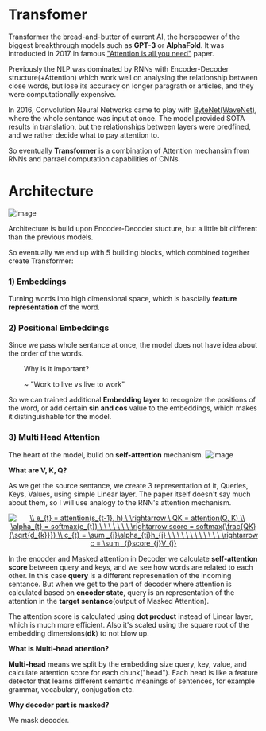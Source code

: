 # Transfomer
Transformer the bread-and-butter of current AI, the horsepower of the biggest breakthrough models such as __GPT-3__ or __AlphaFold__. It was introducted in 2017 in famous ["Attention is all you need"](https://arxiv.org/pdf/1706.03762.pdf) paper. 

Previously the NLP was dominated by RNNs with Encoder-Decoder structure(+Attention) which work well on analysing the relationship between close words, but lose its accuracy on longer paragrath or articles, and they were computationally expensive. 

In 2016, Convolution Neural Networks came to play with [ByteNet(WaveNet)](https://deepmind.com/blog/article/wavenet-generative-model-raw-audio), where the whole sentance was input at once. The model provided SOTA results in translation, but the relationships between layers were predfined, and we rather decide what to pay attention to. 

So eventually __Transformer__ is a combination of Attention mechansim from RNNs and parrael computation capabilities of CNNs. 

# Architecture

![image](https://github.com/maciejbalawejder/DeepLearning-collection/blob/main/NLP/Transformer/images/transformerE-D.png)

Architecture is build upon Encoder-Decoder stucture, but a little bit different than the previous models. 

So eventually we end up with 5 building blocks, which combined together create Transformer:
### 1) __Embeddings__  
Turning words into high dimensional space, which is bascially __feature representation__ of the word.
### 2) __Positional Embeddings__
Since we pass whole sentance at once, the model does not have idea about the order of the words. 

&nbsp;&nbsp;&nbsp;&nbsp;&nbsp;&nbsp;&nbsp; Why is it important? 

&nbsp;&nbsp;&nbsp;&nbsp;&nbsp;&nbsp;&nbsp; ~ "Work to live vs live to work"

So we can trained additional __Embedding layer__ to recognize the positions of the word, or add certain __sin and cos__ value to the embeddings, which makes it distinguishable for the model.

### 3) __Multi Head Attention__ 
The heart of the model, bulid on __self-attention__ mechanism.
![image](https://github.com/maciejbalawejder/DeepLearning-collection/blob/main/NLP/Transformer/images/multihead.PNG)

__What are V, K, Q?__

As we get the source sentance, we create 3 representation of it, Queries, Keys, Values, using simple Linear layer. The paper itself doesn't say much about them, so I will use analogy to the RNN's attention mechanism.
<p align="center">
<a href="https://www.codecogs.com/eqnedit.php?latex=\dpi{120}&space;\\&space;e_{t}&space;=&space;attention(s_{t-1},&space;h)&space;\&space;\rightarrow&space;\&space;QK&space;=&space;attention(Q,&space;K)&space;\\&space;\alpha_{t}&space;=&space;softmax(e_{t})&space;\&space;\&space;\&space;\&space;\&space;\&space;\&space;\rightarrow&space;score&space;=&space;softmax(\frac{QK}{\sqrt{d_{k}}})&space;\\&space;c_{t}&space;=&space;\sum&space;_{j}\alpha_{tj}h_{j}&space;\&space;\&space;\&space;\&space;\&space;\&space;\&space;\&space;\&space;\&space;\&space;\&space;\rightarrow&space;c&space;=&space;\sum&space;_{j}score_{j}V_{j}" target="_blank"><img src="https://latex.codecogs.com/gif.latex?\dpi{120}&space;\\&space;e_{t}&space;=&space;attention(s_{t-1},&space;h)&space;\&space;\rightarrow&space;\&space;QK&space;=&space;attention(Q,&space;K)&space;\\&space;\alpha_{t}&space;=&space;softmax(e_{t})&space;\&space;\&space;\&space;\&space;\&space;\&space;\&space;\rightarrow&space;score&space;=&space;softmax(\frac{QK}{\sqrt{d_{k}}})&space;\\&space;c_{t}&space;=&space;\sum&space;_{j}\alpha_{tj}h_{j}&space;\&space;\&space;\&space;\&space;\&space;\&space;\&space;\&space;\&space;\&space;\&space;\&space;\rightarrow&space;c&space;=&space;\sum&space;_{j}score_{j}V_{j}" title="\\ e_{t} = attention(s_{t-1}, h) \ \rightarrow \ QK = attention(Q, K) \\ \alpha_{t} = softmax(e_{t}) \ \ \ \ \ \ \ \rightarrow score = softmax(\frac{QK}{\sqrt{d_{k}}}) \\ c_{t} = \sum _{j}\alpha_{tj}h_{j} \ \ \ \ \ \ \ \ \ \ \ \ \rightarrow c = \sum _{j}score_{j}V_{j}" /></a>
</p>

In the encoder and Masked attention in Decoder we calculate __self-attention score__ between query and keys, and we see how words are related to each other. In this case __query__ is a different represenation of the incoming sentance. 
But when we get to the part of decoder where attention is calculated based on __encoder state__, query is an representation of the attention in the __target sentance__(output of Masked Attention). 

The attention score is calculated using __dot product__ instead of Linear layer, which is much more efficient. Also it's scaled using the square root of the embedding dimensions(__dk__) to not blow up.

__What is Multi-head attention?__

__Multi-head__ means we split by the embedding size query, key, value, and calculate attention score for each chunk("head"). Each head is like a feature detector that learns different semantic meanings of sentences, for example grammar, vocabulary, conjugation etc. 

__Why decoder part is masked?__

We mask decoder.




